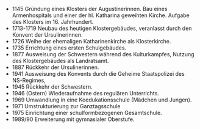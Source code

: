 *   1145 Gründung eines Klosters der Augustinerinnen. Bau eines Armenhospitals und einer der hl. Katharina geweihten Kirche. Aufgabe des Klosters im 16. Jahrhundert.
*   1713-1719 Neubau des heutigen Klostergebäudes, veranlasst durch den Konvent der Ursulinerinnen.
*   1726 Weihe der ehemaligen Katharinenkirche als Klosterkirche.
*   1735 Errichtung eines ersten Schulgebäudes.
*   1877 Ausweisung der Schwestern während des Kulturkampfes, Nutzung des Klostergebäudes als Landratsamt.
*   1887 Rückkehr der Ursulinerinnen.
*   1941 Ausweisung des Konvents durch die Geheime Staatspolizei des NS-Regimes,
*   1945 Rückkehr der Schwestern.
*   1946 (Ostern) Wiederaufnahme des regulären Unterrichts.
*   1969 Umwandlung in eine Koedukationsschule (Mädchen und Jungen).
*   1971 Umstrukturierung zur Ganztagsschule
*   1975 Einrichtung einer schulformbezogenen Gesamtschule.
*   1989/90 Erweiterung mit gymnasialer Oberstufe.